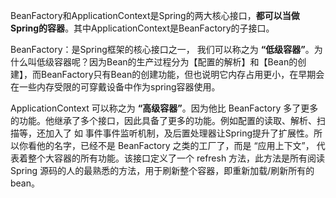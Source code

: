 BeanFactory和ApplicationContext是Spring的两大核心接口，**都可以当做Spring的容器**。其中ApplicationContext是BeanFactory的子接口。

BeanFactory：是Spring框架的核心接口之一， 我们可以称之为 **“低级容器”**。为什么叫低级容器呢？因为Bean的生产过程分为【配置的解析】和【Bean的创建】，而BeanFactory只有Bean的创建功能，但也说明它内存占用更小，在早期会在一些内存受限的可穿戴设备中作为spring容器使用。

ApplicationContext 可以称之为 **“高级容器”**。因为他比 BeanFactory 多了更多的功能。他继承了多个接口，因此具备了更多的功能。例如配置的读取、解析、扫描等，还加入了 如 事件事件监听机制，及后置处理器让Spring提升了扩展性。所以你看他的名字，已经不是 BeanFactory 之类的工厂了，而是 “应用上下文”， 代表着整个大容器的所有功能。该接口定义了一个 refresh 方法，此方法是所有阅读 Spring 源码的人的最熟悉的方法，用于刷新整个容器，即重新加载/刷新所有的 bean。

